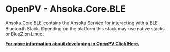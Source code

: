 ﻿# OpenPV - Ahsoka.Core.BLE

Ahsoka.Core.BLE contains the Ahsoka Service for interacting 
with a BLE Bluetooth Stack.   Dpending on the platform this 
stack may use native stacks or BlueZ on Linux.
&nbsp;

**[For more information about developing in OpenPV Click Here.](https://support.enovationcontrols.com/hc/en-us)**
